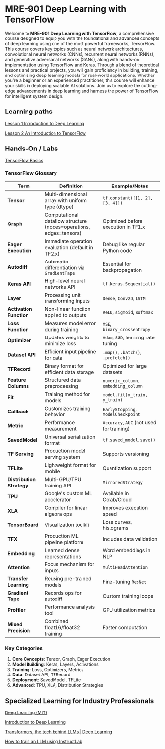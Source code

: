 # MRE-901 Deep Learning with TensorFlow

Welcome to **MRE-901 Deep Learning with TensorFlow**, a comprehensive course designed to equip you with the foundational and advanced concepts of deep learning using one of the most powerful frameworks, TensorFlow. This course covers key topics such as neural network architectures, convolutional neural networks (CNNs), recurrent neural networks (RNNs), and generative adversarial networks (GANs), along with hands-on implementation using TensorFlow and Keras. Through a blend of theoretical lessons and practical projects, you will gain proficiency in building, training, and optimizing deep learning models for real-world applications. Whether you're a beginner or an experienced practitioner, this course will enhance your skills in deploying scalable AI solutions. Join us to explore the cutting-edge advancements in deep learning and harness the power of TensorFlow for intelligent system design.

## Learning paths

[Lesson 1 Introduction to Deep Learning](Lesson_01/Readme.md)

[Lesson 2 An Introduction to TensorFlow](Lesson_02/Readme.md)

## Hands-On / Labs

[TensorFlow Basics](https://colab.research.google.com/drive/151ICeR2mz3IUdu9oqGAtpQcVML0HoFg7?usp=drive_link)


### TensorFlow Glossary

| Term | Definition | Example/Notes |
|------|------------|---------------|
| **Tensor** | Multi-dimensional array with uniform type (dtype) | `tf.constant([[1, 2], [3, 4]])` |
| **Graph** | Computational dataflow structure (nodes=operations, edges=tensors) | Optimized before execution in TF1.x |
| **Eager Execution** | Immediate operation evaluation (default in TF2.x) | Debug like regular Python code |
| **Autodiff** | Automatic differentiation via `GradientTape` | Essential for backpropagation |
| **Keras API** | High-level neural networks API | `tf.keras.Sequential()` |
| **Layer** | Processing unit transforming inputs | `Dense`, `Conv2D`, `LSTM` |
| **Activation Function** | Non-linear function applied to outputs | `ReLU`, `sigmoid`, `softmax` |
| **Loss Function** | Measures model error during training | `MSE`, `binary_crossentropy` |
| **Optimizer** | Updates weights to minimize loss | `Adam`, `SGD`, learning rate tuning |
| **Dataset API** | Efficient input pipeline for data | `.map()`, `.batch()`, `.prefetch()` |
| **TFRecord** | Binary format for efficient data storage | Optimized for large datasets |
| **Feature Columns** | Structured data preprocessing | `numeric_column`, `embedding_column` |
| **Fit** | Training method for models | `model.fit(x_train, y_train)` |
| **Callback** | Customizes training behavior | `EarlyStopping`, `ModelCheckpoint` |
| **Metric** | Performance measurement | `Accuracy`, `AUC` (not used for training) |
| **SavedModel** | Universal serialization format | `tf.saved_model.save()` |
| **TF Serving** | Production model serving system | Supports versioning |
| **TFLite** | Lightweight format for mobile | Quantization support |
| **Distribution Strategy** | Multi-GPU/TPU training API | `MirroredStrategy` |
| **TPU** | Google's custom ML accelerator | Available in Colab/Cloud |
| **XLA** | Compiler for linear algebra ops | Improves execution speed |
| **TensorBoard** | Visualization toolkit | Loss curves, histograms |
| **TFX** | Production ML pipeline platform | Includes data validation |
| **Embedding** | Learned dense representations | Word embeddings in NLP |
| **Attention** | Focus mechanism for inputs | `MultiHeadAttention` |
| **Transfer Learning** | Reusing pre-trained models | Fine-tuning `ResNet` |
| **Gradient Tape** | Records ops for autodiff | Custom training loops |
| **Profiler** | Performance analysis tool | GPU utilization metrics |
| **Mixed Precision** | Combined float16/float32 training | Faster computation |

### Key Categories

1. **Core Concepts**: Tensor, Graph, Eager Execution  
2. **Model Building**: Keras, Layers, Activations  
3. **Training**: Loss, Optimizers, Metrics  
4. **Data**: Dataset API, TFRecord  
5. **Deployment**: SavedModel, TFLite  
6. **Advanced**: TPU, XLA, Distribution Strategies


## Specialized Learning for Industry Professionals

[Deep Learning (MIT)](https://www.youtube.com/watch?v=alfdI7S6wCY&list=PLtBw6njQRU-rwp5__7C0oIVt26ZgjG9NI)

[Introduction to Deep Learning](https://www.youtube.com/watch?v=AhE8RhPGH1A)

[Transformers, the tech behind LLMs | Deep Learning](https://www.youtube.com/watch?v=wjZofJX0v4M&t=27s)

[How to train an LLM using InstructLab](https://www.youtube.com/watch?v=snMUJGXozec)




